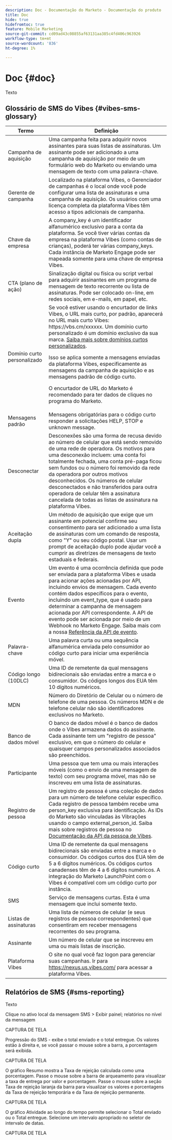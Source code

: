 ```yaml
---
description: Doc - Documentação do Marketo - Documentação do produto
title: Doc
hide: true
hidefromtoc: true
feature: Mobile Marketing
source-git-commit: cd09ad43c08855af63131aa385c4fd406c963926
workflow-type: tm+mt
source-wordcount: '836'
ht-degree: 1%

---
```


# Doc {#doc}

Texto

## Glossário de SMS do Vibes {#vibes-sms-glossary}

<table>
<thead>
  <tr>
    <th>Termo</th>
    <th>Definição</th>
  </tr>
</thead>
<tbody>
  <tr>
    <td>Campanha de aquisição</td>
    <td>Uma campanha feita para adquirir novos assinantes para suas listas de assinaturas. Um assinante pode ser adicionado a uma campanha de aquisição por meio de um formulário web do Marketo ou enviando uma mensagem de texto com uma palavra-chave.</td>
  </tr>
  <tr>
    <td>Gerente de campanha</td>
    <td>Localizado na plataforma Vibes, o Gerenciador de campanhas é o local onde você pode configurar uma lista de assinaturas e uma campanha de aquisição. Os usuários com uma licença completa da plataforma Vibes têm acesso a tipos adicionais de campanha.</td>
  </tr>
  <tr>
    <td>Chave da empresa</td>
    <td>A company_key é um identificador alfanumérico exclusivo para a conta da plataforma. Se você tiver várias contas da empresa na plataforma Vibes (como contas de crianças), poderá ter várias company_keys. Cada instância de Marketo Engage pode ser mapeada somente para uma chave de empresa Vibes.</td>
  </tr>
  <tr>
    <td>CTA (plano de ação)</td>
    <td>Sinalização digital ou física ou script verbal para adquirir assinantes em um programa de mensagem de texto recorrente ou lista de assinaturas. Pode ser colocado on-line, em redes sociais, em e-mails, em papel, etc.</td>
  </tr>
  <tr>
    <td>Domínio curto personalizado</td>
    <td>Se você estiver usando o encurtador de links Vibes, o URL mais curto, por padrão, aparecerá no URL mais curto Vibes: https://vbs.cm/xxxxxx. Um domínio curto personalizado é um domínio exclusivo da sua marca. <a href="https://developer-platform.vibes.com/docs/creating-a-custom-short-domain">Saiba mais sobre domínios curtos personalizados</a>.<p>
    Isso se aplica somente a mensagens enviadas da plataforma Vibes, especificamente as mensagens da campanha de aquisição e as mensagens padrão de código curto.<p>
    O encurtador de URL do Marketo é recomendado para ter dados de cliques no programa do Marketo.</td>
  </tr>
  <tr>
    <td>Mensagens padrão</td>
    <td>Mensagens obrigatórias para o código curto responder a solicitações HELP, STOP e unknown message.</td>
  </tr>
  <tr>
    <td>Desconectar</td>
    <td>Desconexões são uma forma de recusa devido ao número de celular que está sendo removido de uma rede de operadora. Os motivos para uma desconexão incluem: uma conta foi totalmente fechada, uma conta pré-paga ficou sem fundos ou o número foi removido da rede da operadora por outros motivos desconhecidos. Os números de celular desconectados e não transferidos para outra operadora de celular têm a assinatura cancelada de todas as listas de assinatura na plataforma Vibes.</td>
  </tr>
  <tr>
    <td>Aceitação dupla</td>
    <td>Um método de aquisição que exige que um assinante em potencial confirme seu consentimento para ser adicionado a uma lista de assinaturas com um comando de resposta, como "Y" ou seu código postal. Usar um prompt de aceitação duplo pode ajudar você a cumprir as diretrizes de mensagens de texto estaduais e federais.</td>
  </tr>
  <tr>
    <td>Evento</td>
    <td>Um evento é uma ocorrência definida que pode ser enviada para a plataforma Vibes e usada para acionar ações acionadas por API, incluindo envios de mensagem. Cada evento contém dados específicos para o evento, incluindo um event_type, que é usado para determinar a campanha de mensagem acionada por API correspondente. A API de evento pode ser acionada por meio de um Webhook no Marketo Engage. Saiba mais com a nossa <a href="https://developer-platform.vibes.com/reference/event-api">Referência da API de evento</a>.</td>
  </tr>
  <tr>
    <td>Palavra-chave</td>
    <td>Uma palavra curta ou uma sequência alfanumérica enviada pelo consumidor ao código curto para iniciar uma experiência móvel.</td>
  </tr>
  <tr>
    <td>Código longo (10DLC)</td>
    <td>Uma ID de remetente da qual mensagens bidirecionais são enviadas entre a marca e o consumidor. Os códigos longos dos EUA têm 10 dígitos numéricos.</td>
  </tr>
  <tr>
    <td>MDN</td>
    <td>Número do Diretório de Celular ou o número de telefone de uma pessoa. Os números MDN e de telefone celular não são identificadores exclusivos no Marketo.</td>
  </tr>
  <tr>
    <td>Banco de dados móvel</td>
    <td>O banco de dados móvel é o banco de dados onde o Vibes armazena dados do assinante. Cada assinante tem um "registro de pessoa" exclusivo, em que o número do celular e quaisquer campos personalizados associados são preenchidos.</td>
  </tr>
  <tr>
    <td>Participante</td>
    <td>Uma pessoa que tem uma ou mais interações móveis (como o envio de uma mensagem de texto) com seu programa móvel, mas não se inscreveu em uma lista de assinaturas.</td>
  </tr>
  <tr>
    <td>Registro de pessoa</td>
    <td>Um registro de pessoa é uma coleção de dados para um número de telefone celular específico. Cada registro de pessoa também recebe uma person_key exclusiva para identificação. As IDs do Marketo são vinculadas às Vibrações usando o campo external_person_id. Saiba mais sobre registros de pessoa no <a href="https://developer-platform.vibes.com/reference/person-api">Documentação da API da pessoa de Vibes</a>.</td>
  </tr>
  <tr>
    <td>Código curto</td>
    <td>Uma ID de remetente da qual mensagens bidirecionais são enviadas entre a marca e o consumidor. Os códigos curtos dos EUA têm de 5 a 6 dígitos numéricos. Os códigos curtos canadenses têm de 4 a 6 dígitos numéricos. A integração do Marketo LaunchPoint com o Vibes é compatível com um código curto por instância.</td>
  </tr>
  <tr>
    <td>SMS</td>
    <td>Serviço de mensagens curtas. Esta é uma mensagem que inclui somente texto.</td>
  </tr>
  <tr>
    <td>Listas de assinaturas</td>
    <td>Uma lista de números de celular (e seus registros de pessoa correspondentes) que consentiram em receber mensagens recorrentes do seu programa.</td>
  </tr>
  <tr>
    <td>Assinante</td>
    <td>Um número de celular que se inscreveu em uma ou mais listas de inscrição.</td>
  </tr>
  <tr>
    <td>Plataforma Vibes</td>
    <td>O site no qual você faz logon para gerenciar suas campanhas. Ir para <a href="https://nexus.us.vibes.com/">https://nexus.us.vibes.com/</a> para acessar a plataforma Vibes.</td>
  </tr>
</tbody>
</table>

## Relatórios de SMS {#sms-reporting}

Texto

Clique no ativo local da mensagem SMS > Exibir painel; relatórios no nível da mensagem

CAPTURA DE TELA

Progressão do SMS - exibe o total enviado e o total entregue. Os valores estão à direita e, se você passar o mouse sobre a barra, a porcentagem será exibida.

CAPTURA DE TELA

O gráfico Resumo mostra a Taxa de rejeição calculada como uma porcentagem. Passe o mouse sobre a barra de arqueamento para visualizar a taxa de entrega por valor e porcentagem. Passe o mouse sobre a seção Taxa de rejeição laranja da barra para visualizar os valores e porcentagens da Taxa de rejeição temporária e da Taxa de rejeição permanente.

CAPTURA DE TELA

O gráfico Atividade ao longo do tempo permite selecionar o Total enviado ou o Total entregue. Selecione um intervalo apropriado no seletor de intervalo de datas.

CAPTURA DE TELA
